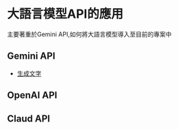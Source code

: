 # 大語言模型API的應用
主要著重於Gemini API,如何將大語言模型導入至目前的專案中

## Gemini API
- [生成文字](./text_generation)

## OpenAI API

## Claud API

